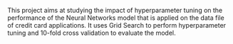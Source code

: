 This project aims at studying the impact of hyperparameter tuning on the performance of the Neural Networks model that is applied on the data file of credit card applications. It uses Grid Search to perform hyperparameter tuning and 10-fold cross validation to evaluate the model.
